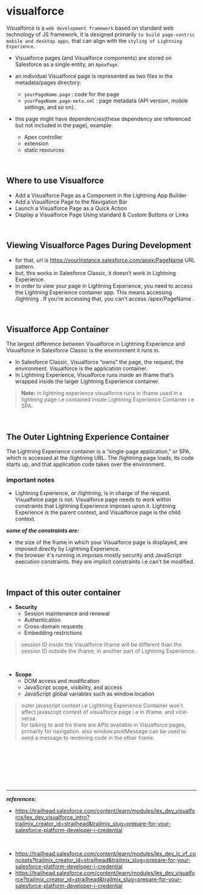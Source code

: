 # visualforce
Visualforce is a ``web development framework`` based on standard web technology of JS framework, it is designed primarily ``to build page-centric mobile and desktop apps``, that can align with the ``styling of Lightning Experience.`` 

- Visualforce pages (and Visualforce components) are stored on Salesforce as a single entity, an ``ApexPage``. 
- an individual Visualforce page is represented as two files in the metadata/pages directory:
  - ``yourPageName.page`` : code for the page
  - ``yourPageName.page-meta.xml`` : page metadata (API version, mobile settings, and so on).

- this page might have dependencies(these dependency are referenced but not included in the page), example:
  - Apex controller
  - extension
  - static resources



<br/>


## Where to use Visualforce
- Add a Visualforce Page as a Component in the Lightning App Builder
- Add a Visualforce Page to the Navigation Bar
- Launch a Visualforce Page as a Quick Action
- Display a Visualforce Page Using standard & Custom Buttons or Links



<br/>

## Viewing Visualforce Pages During Development
- for that, url is https://yourInstance.salesforce.com/apex/PageName URL pattern. 
- but, this works in Salesforce Classic, it doesn’t work in Lightning Experience.
- In order to view your page in Lightning Experience, you need to access the Lightning Experience container app. This means accessing /lightning . If you’re accessing that, you can’t access /apex/PageName . 

<br/>



## Visualforce App Container
The largest difference between Visualforce in Lightning Experience and Visualforce in Salesforce Classic is the environment it runs in. 
- In Salesforce Classic, Visualforce “owns” the page, the request, the environment. Visualforce is the application container. 
- In Lightning Experience, Visualforce runs inside an iframe that’s wrapped inside the larger Lightning Experience container.

> **Note:** in lightning experience visualforce runs in iframe used in a lightning page i.e contained inside Lightning Experience Container i.e SPA. 

<br/>

## The Outer Lightning Experience Container
The Lightning Experience container is a “single-page application,” or SPA, which is accessed at the /lightning URL. The /lightning page loads, its code starts up, and that application code takes over the environment.

### important notes
- Lightning Experience, or /lightning, is in charge of the request.  Visualforce page is not. Visualforce page needs to work within constraints that Lightning Experience imposes upon it. Lightning Experience is the parent context, and Visualforce page is the child context.

***some of the constraints are:***
- the size of the frame in which your Visualforce page is displayed, are imposed directly by Lightning Experience. 
- the browser it's running in imposes mostly security and JavaScript execution constraints. they are implicit constraints i.e can't be modified. 


<br/>



## Impact of this outer container

- **Security**
  - Session maintenance and renewal
  - Authentication
  - Cross-domain requests
  - Embedding restrictions

> session ID inside the Visualforce iframe will be different than the session ID outside the iframe, in another part of Lightning Experience. 

<br/>

- **Scope**
  - DOM access and modification
  - JavaScript scope, visibility, and access
  - JavaScript global variables such as window.location

> outer javascript context i.e Lightning Experience Container won't affect javascript context of visualforce page i.e in iframe. and vice-versa.
> <br/> for talking to and fro there are APIs available in Visualforce pages, primarily for navigation. also window.postMessage can be used to send a message to receiving code in the other frame.



<br/>


<br/>


<br/>


<br/>


<br/>


<br/>


---
***references:***
- https://trailhead.salesforce.com/content/learn/modules/lex_dev_visualforce/lex_dev_visualforce_intro?trailmix_creator_id=strailhead&trailmix_slug=prepare-for-your-salesforce-platform-developer-i-credential

<br/>

- https://trailhead.salesforce.com/content/learn/modules/lex_dev_lc_vf_concepts?trailmix_creator_id=strailhead&trailmix_slug=prepare-for-your-salesforce-platform-developer-i-credential
- https://trailhead.salesforce.com/content/learn/modules/lex_dev_visualforce?trailmix_creator_id=strailhead&trailmix_slug=prepare-for-your-salesforce-platform-developer-i-credential


